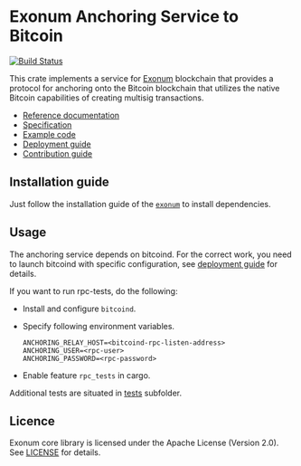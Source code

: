 # Exonum Anchoring Service to Bitcoin

[![Build Status][travis:image]][travis:url]

This crate implements a service for [Exonum] blockchain that provides
a protocol for anchoring onto the Bitcoin blockchain that utilizes the
native Bitcoin capabilities of creating multisig transactions.

* [Reference documentation][exonum:reference]
* [Specification][anchoring:specification]
* [Example code](examples/anchoring.rs)
* [Deployment guide](DEPLOY.md)
* [Contribution guide][exonum:contribution]

## Installation guide

Just follow the installation guide of the [`exonum`][exonum:install] to
install dependencies.

## Usage

The anchoring service depends on bitcoind. For the correct work, you need to
launch bitcoind with specific configuration, see [deployment guide](DEPLOY.md)
for details.

If you want to run rpc-tests, do the following:

* Install and configure `bitcoind`.
* Specify following environment variables.

  ```shell
  ANCHORING_RELAY_HOST=<bitcoind-rpc-listen-address>
  ANCHORING_USER=<rpc-user>
  ANCHORING_PASSWORD=<rpc-password>
  ```

* Enable feature `rpc_tests` in cargo.

Additional tests are situated in [tests](tests) subfolder.

## Licence

Exonum core library is licensed under the Apache License (Version 2.0).
See [LICENSE](LICENSE) for details.

[travis:image]: https://travis-ci.org/exonum/exonum-btc-anchoring.svg?branch=master
[travis:url]: https://travis-ci.org/exonum/exonum-btc-anchoring
[Exonum]: https://github.com/exonum/exonum
[exonum:reference]: https://docs.rs/exonum-btc-anchoring
[anchoring:specification]: https://exonum.com/doc/advanced/bitcoin-anchoring/
[exonum:contribution]: https://exonum.com/doc/contributing/
[exonum:install]: https://exonum.com/doc/get-started/install/
